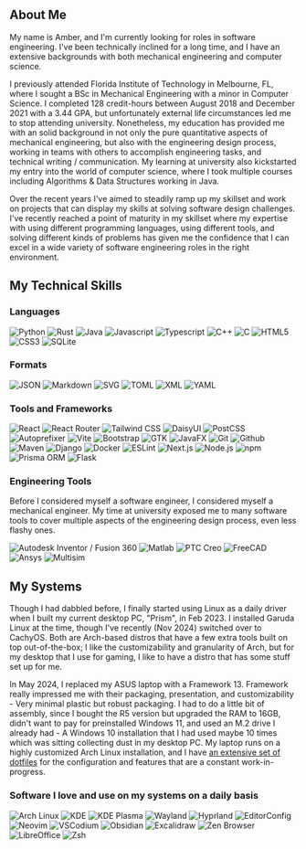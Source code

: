 ## About Me

My name is Amber, and I'm currently looking for roles in software engineering. I've been technically inclined for a long time, and I have an extensive backgrounds with both mechanical engineering and computer science.

I previously attended Florida Institute of Technology in Melbourne, FL, where I sought a BSc in Mechanical Engineering with a minor in Computer Science. I completed 128 credit-hours between August 2018 and December 2021 with a 3.44 GPA, but unfortunately external life circumstances led me to stop attending university. Nonetheless, my education has provided me with an solid background in not only the pure quantitative aspects of mechanical engineering, but also with the engineering design process, working in teams with others to accomplish engineering tasks, and technical writing / communication. My learning at university also kickstarted my entry into the world of computer science, where I took multiple courses including Algorithms & Data Structures working in Java.

Over the recent years I've aimed to steadily ramp up my skillset and work on projects that can display my skills at solving software design challenges. I've recently reached a point of maturity in my skillset where my expertise with using different programming languages, using different tools, and solving different kinds of problems has given me the confidence that I can excel in a wide variety of software engineering roles in the right environment.

## My Technical Skills

### Languages

![Python](https://img.shields.io/badge/Python-3776ab?style=for-the-badge&logo=python&logoColor=white)
![Rust](https://img.shields.io/badge/Rust-d64b19?style=for-the-badge&logo=rust&logoColor=white)
![Java](https://img.shields.io/badge/Java-BB0000?style=for-the-badge)
![Javascript](https://img.shields.io/badge/Javascript-333333?style=for-the-badge&logo=javascript)
![Typescript](https://img.shields.io/badge/Typescript-3178c6?style=for-the-badge&logo=typescript&logoColor=white)
![C++](https://img.shields.io/badge/C++-00599c?style=for-the-badge&logo=cplusplus&logoColor=white)
![C](https://img.shields.io/badge/C-3178c6?style=for-the-badge&logo=c&logoColor=white)
![HTML5](https://img.shields.io/badge/HTML5-333333?style=for-the-badge&logo=html5)
![CSS3](https://img.shields.io/badge/CSS3-333333?style=for-the-badge&logo=css3&logoColor=1572b6)
![SQLite](https://img.shields.io/badge/SQLite-003b57?style=for-the-badge&logo=sqlite&logoColor=white)

### Formats

![JSON](https://img.shields.io/badge/JSON-333333?style=for-the-badge&logo=json&logoColor=white)
![Markdown](https://img.shields.io/badge/Markdown-222222?style=for-the-badge&logo=markdown&logoColor=white)
![SVG](https://img.shields.io/badge/SVG-333333?style=for-the-badge&logo=svg&logoColor=white)
![TOML](https://img.shields.io/badge/TOML-9c4121?style=for-the-badge&logo=toml&logoColor=white)
![XML](https://img.shields.io/badge/XML-005fad?style=for-the-badge&logo=xml&logoColor=white)
![YAML](https://img.shields.io/badge/YAML-ff1a1a?style=for-the-badge&logo=yaml&logoColor=white)

### Tools and Frameworks

![React](https://img.shields.io/badge/React-1d3072?style=for-the-badge&logo=react&logoColor=61dafb)
![React Router](https://img.shields.io/badge/React%20Router-333333?style=for-the-badge&logo=reactrouter&logoColor=ca4245)
![Tailwind CSS](https://img.shields.io/badge/Tailwind%20CSS-0d1a39?style=for-the-badge&logo=tailwindcss&logoColor=38bcf8)
![DaisyUI](https://img.shields.io/badge/DaisyUI-1C2229?style=for-the-badge&logo=daisyui&logoColor=1ad1a5)
![PostCSS](https://img.shields.io/badge/PostCSS-dd3a0a?style=for-the-badge&logo=postcss&logoColor=white)
![Autoprefixer](https://img.shields.io/badge/Autoprefixer-dd3735?style=for-the-badge&logo=autoprefixer&logoColor=white)
![Vite](https://img.shields.io/badge/Vite-646cff?style=for-the-badge&logo=vite&logoColor=fce302)
![Bootstrap](https://img.shields.io/badge/Bootstrap-7952b3?style=for-the-badge&logo=bootstrap&logoColor=white)
![GTK](https://img.shields.io/badge/GTK-333333?style=for-the-badge&logo=gtk&logoColor=7fe719)
![JavaFX](https://img.shields.io/badge/JavaFX-bb0000?style=for-the-badge)
![Git](https://img.shields.io/badge/Git-f05032?style=for-the-badge&logo=git&logoColor=white)
![Github](https://img.shields.io/badge/GitHub-181717?style=for-the-badge&logo=github&logoColor=white)
![Maven](https://img.shields.io/badge/Maven-c71a36?style=for-the-badge&logo=apachemaven&logoColor=white)
![Django](https://img.shields.io/badge/Django-092e20?style=for-the-badge&logo=django&logoColor=white)
![Docker](https://img.shields.io/badge/Docker-2496ed?style=for-the-badge&logo=docker&logoColor=white)
![ESLint](https://img.shields.io/badge/ESLint-4b32c3?style=for-the-badge&logo=eslint&logoColor=white)
![Next.js](https://img.shields.io/badge/Next.js-000000?style=for-the-badge&logo=next.js&logoColor=white)
![Node.js](https://img.shields.io/badge/Node.js-5fa04e?style=for-the-badge&logo=node.js&logoColor=white)
![npm](https://img.shields.io/badge/npm-cb3837?style=for-the-badge&logo=npm&logoColor=white)
![Prisma ORM](https://img.shields.io/badge/Prisma%20ORM-2d3748?style=for-the-badge&logo=prisma&logoColor=white)
![Flask](https://img.shields.io/badge/Flask-3390a2?style=for-the-badge&logo=flask&logoColor=white)

### Engineering Tools

Before I considered myself a software engineer, I considered myself a mechanical engineer. My time at university exposed me to many software tools to cover multiple aspects of the engineering design process, even less flashy ones.

![Autodesk Inventor / Fusion 360](https://img.shields.io/badge/Inventor%20\/%20Fusion360-000000?style=for-the-badge&logo=autodesk&logoColor=white)
![Matlab](https://img.shields.io/badge/MATLAB-054d7d?style=for-the-badge)
![PTC Creo](https://img.shields.io/badge/PTC%20Creo-40a91c?style=for-the-badge)
![FreeCAD](https://img.shields.io/badge/FreeCAD-729fcf?style=for-the-badge&logo=freecad&logoColor=d01818)
![Ansys](https://img.shields.io/badge/Ansys-333333?style=for-the-badge&logo=ansys&logoColor=ffb61a)
![Multisim](https://img.shields.io/badge/Multisim-57b685?style=for-the-badge&logo=multisim&logoColor=white)

## My Systems

Though I had dabbled before, I finally started using Linux as a daily driver when I built my current desktop PC, "Prism", in Feb 2023. I installed Garuda Linux at the time, though I've recently (Nov 2024) switched over to CachyOS. Both are Arch-based distros that have a few extra tools built on top out-of-the-box; I like the customizability and granularity of Arch, but for my desktop that I use for gaming, I like to have a distro that has some stuff set up for me.

In May 2024, I replaced my ASUS laptop with a Framework 13. Framework really impressed me with their packaging, presentation, and customizability - Very minimal plastic but robust packaging. I had to do a little bit of assembly, since I bought the R5 version but upgraded the RAM to 16GB, didn't want to pay for preinstalled Windows 11, and used an M.2 drive I already had - A Windows 10 installation that I had used maybe 10 times which was sitting collecting dust in my desktop PC. My laptop runs on a highly customized Arch Linux installation, and I have [an extensive set of dotfiles](https://github.com/ambertia/.dotfiles) for the configuration and features that are a constant work-in-progress.

### Software I love and use on my systems on a daily basis

![Arch Linux](https://img.shields.io/badge/Arch%20Linux-1793d1?style=for-the-badge&logo=archlinux&logoColor=white)
![KDE](https://img.shields.io/badge/KDE-1d99f3?style=for-the-badge&logo=kde&logoColor=white)
![KDE Plasma](https://img.shields.io/badge/KDE%20Plasma-1d99f3?style=for-the-badge&logo=kdeplasma&logoColor=white)
![Wayland](https://img.shields.io/badge/Wayland-333333?style=for-the-badge&logo=wayland&logoColor=ffbc00)
![Hyprland](https://img.shields.io/badge/Hyprland-333333?style=for-the-badge&logo=hyprland&logoColor=58e1ff)
![EditorConfig](https://img.shields.io/badge/EditorConfig-fefefe?style=for-the-badge&logo=editorconfig&logoColor=black)
![Neovim](https://img.shields.io/badge/Neovim-57a143?style=for-the-badge&logo=neovim&logoColor=white)
![VSCodium](https://img.shields.io/badge/VSCodium-333333?style=for-the-badge&logo=vscodium&logoColor=2f80ed)
![Obsidian](https://img.shields.io/badge/Obsidian-7c3aed?style=for-the-badge&logo=obsidian&logoColor=white)
![Excalidraw](https://img.shields.io/badge/Excalidraw-6965db?style=for-the-badge&logo=excalidraw&logoColor=white)
![Zen Browser](https://img.shields.io/badge/Zen%20Browser-111111?style=for-the-badge&logo=firefox&logoColor=white)
![LibreOffice](https://img.shields.io/badge/LibreOffice-18a303?style=for-the-badge&logo=libreoffice&logoColor=white)
![Zsh](https://img.shields.io/badge/Zsh-333333?style=for-the-badge&logo=zsh&logoColor=f15a24)

<!--
### Other software and tools I love

![Steam](https://img.shields.io/badge/Steam-000000?style=for-the-badge&logo=steam&logoColor=white)
![Lutris](https://img.shields.io/badge/Lutris-333333?style=for-the-badge&logo=lutris&logoColor=ff9900)
![WINE/Proton](https://img.shields.io/badge/WINE\/Proton-f50057?style=for-the-badge&logo=protondb&logoColor=white)
![Discord](https://img.shields.io/badge/Discord-5865f2?style=for-the-badge&logo=discord&logoColor=white)
![Kdenlive](https://img.shields.io/badge/Kdenlive-333333?style=for-the-badge&logo=kdenlive&logoColor=527eb2)
![VLC Media Player](https://img.shields.io/badge/VLC%20Media%20Player-333333?style=for-the-badge&logo=vlcmediaplayer&logoColor=ff8800)
![KeePassXC](https://img.shields.io/badge/KeePassXC-6cac4d?style=for-the-badge&logo=keepassxc&logoColor=white)
![GIMP](https://img.shields.io/badge/GIMP-5c5543?style=for-the-badge&logo=gimp&logoColor=white)
![Audacity](https://img.shields.io/badge/Audacity-0000bb?style=for-the-badge&logo=audacity&logoColor=yellow)
![F-Droid](https://img.shields.io/badge/FDroid-1976d2?style=for-the-badge&logo=fdroid&logoColor=white)
![FFMPEG](https://img.shields.io/badge/FFMPEG-007808?style=for-the-badge&logo=ffmpeg&logoColor=white)
![Bash](https://img.shields.io/badge/Bash-4eaa25?style=for-the-badge&logo=gnubash&logoColor=white)
![Inkscape](https://img.shields.io/badge/Inkscape-333333?style=for-the-badge&logo=inkscape&logoColor=white)
![OBS Studio](https://img.shields.io/badge/OBS%20Studio-302e31?style=for-the-badge&logo=obsstudio&logoColor=white)
![OpenJDK](https://img.shields.io/badge/OpenJDK-000000?style=for-the-badge&logo=openjdk&logoColor=white)
![Syncthing](https://img.shields.io/badge/Syncthing-0891d1?style=for-the-badge&logo=syncthing&logoColor=white)
![Ubuntu](https://img.shields.io/badge/Ubuntu-e95420?style=for-the-badge&logo=ubuntu&logoColor=white)
-->

<!--
![Framework](https://img.shields.io/badge/Framework-666666?style=for-the-badge&logo=framework&logoColor=black)
![Raspberry Pi](https://img.shields.io/badge/Raspberry%20Pi-a22846?style=for-the-badge&logo=raspberrypi&logoColor=white)
![Slack](https://img.shields.io/badge/Slack-4a154b?style=for-the-badge&logo=slack&logoColor=white)
-->
